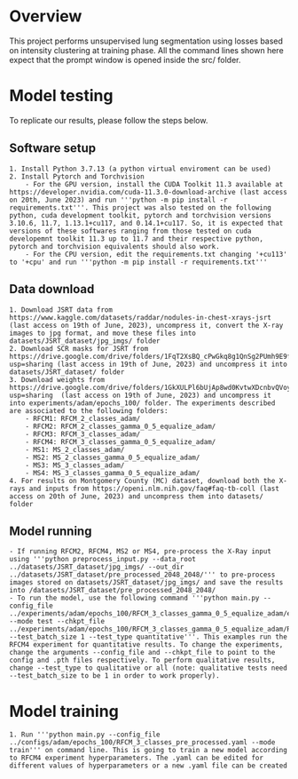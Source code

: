 # Overview
This project performs unsupervised lung segmentation using losses based on intensity clustering at training phase. All the command lines shown here expect that the prompt window is opened inside the src/ folder. 
# Model testing
To replicate our results, please follow the steps below.
## Software setup
	1. Install Python 3.7.13 (a python virtual enviroment can be used)
	2. Install Pytorch and Torchvision
		- For the GPU version, install the CUDA Toolkit 11.3 available at https://developer.nvidia.com/cuda-11.3.0-download-archive (last access on 20th, June 2023) and run '''python -m pip install -r requirements.txt'''. This project was also tested on the following python, cuda development toolkit, pytorch and torchvision versions 3.10.6, 11.7, 1.13.1+cu117, and 0.14.1+cu117. So, it is expected that versions of these softwares ranging from those tested on cuda developemnt toolkit 11.3 up to 11.7 and their respective python, pytorch and torchvision equivalents should also work. 
		- For the CPU version, edit the requirements.txt changing '+cu113' to '+cpu' and run '''python -m pip install -r requirements.txt'''	 

## Data download
	1. Download JSRT data from https://www.kaggle.com/datasets/raddar/nodules-in-chest-xrays-jsrt (last access on 19th of June, 2023), uncompress it, convert the X-ray images to jpg format, and move these files into datasets/JSRT_dataset/jpg_imgs/ folder
	2. Download SCR masks for JSRT from https://drive.google.com/drive/folders/1FqT2XsBQ_cPwGkq8g1QnSg2PUmh9E9fq?usp=sharing (last access in 19th of June, 2023) and uncompress it into datasets/JSRT_dataset/ folder
	3. Download weights from https://drive.google.com/drive/folders/1GkXULPl6bUjAp8wd0KvtwXDcnbvQVoyF?usp=sharing  (last access on 19th of June, 2023) and uncompress it into experiments/adam/epochs_100/ folder. The experiments described are associated to the following folders:
		- RFCM1: RFCM_2_classes_adam/
		- RFCM2: RFCM_2_classes_gamma_0_5_equalize_adam/
		- RFCM3: RFCM_3_classes_adam/ 
		- RFCM4: RFCM_3_classes_gamma_0_5_equalize_adam/
		- MS1: MS_2_classes_adam/
		- MS2: MS_2_classes_gamma_0_5_equalize_adam/
		- MS3: MS_3_classes_adam/ 
		- MS4: MS_3_classes_gamma_0_5_equalize_adam/
	4. For results on Montgomery County (MC) dataset, download both the X-rays and inputs from https://openi.nlm.nih.gov/faq#faq-tb-coll (last access on 20th of June, 2023) and uncompress them into datasets/ folder
	
## Model running
	- If running RFCM2, RFCM4, MS2 or MS4, pre-process the X-Ray input using '''python preprocess_input.py --data_root ../datasets/JSRT_dataset/jpg_imgs/ --out_dir ../datasets/JSRT_dataset/pre_processed_2048_2048/''' to pre-process images stored on datasets/JSRT_dataset/jpg_imgs/ and save the results into /datasets/JSRT_dataset/pre_processed_2048_2048/
	- To run the model, use the following command '''python main.py --config_file ../experiments/adam/epochs_100/RFCM_3_classes_gamma_0_5_equalize_adam/experiment_configuration.yaml --mode test --chkpt_file ../experiments/adam/epochs_100/RFCM_3_classes_gamma_0_5_equalize_adam/RFCM_3_classes_gamma_0_5_equalize_adam_epoch_99.pth --test_batch_size 1 --test_type quantitative'''. This examples run the RFCM4 experiment for quantitative results. To change the experiments, change the arguments --config_file and --chkpt_file to point to the config and .pth files respectively. To perform qualitative results, change --test_type to qualitative or all (note: qualitative tests need --test_batch_size to be 1 in order to work properly).

# Model training
	1. Run '''python main.py --config_file ../configs/adam/epochs_100/RFCM_3_classes_pre_processed.yaml --mode train''' on command line. This is going to train a new model according to RFCM4 experiment hyperparameters. The .yaml can be edited for different values of hyperparameters or a new .yaml file can be created
